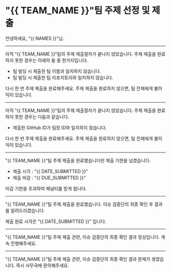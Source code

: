 # "{{ TEAM_NAME }}"팀 주제 선정 및 제출

안녕하세요, "{{ NAMES }}"님.

------
아직 "{{ TEAM_NAME }}"팀의 주제 제출절차가 끝나지 않았습니다. 주제 제출을 완료하지 못한 경우는 아래의 둘 중 한가지입니다.

- 팀 빌딩 시 제출한 팀 이름과 일치하지 않습니다.
- 팀 빌딩 시 제출한 팀 리포지토리와 일치하지 않습니다.

다시 한 번 주제 제출을 완료해주세요. 주제 제출을 완료하지 않으면, 팀 전체에게 불이익이 있습니다.

------
아직 "{{ TEAM_NAME }}"팀의 주제 제출절차가 끝나지 않았습니다. 주제 제출을 완료하지 못한 경우는 다음과 같습니다.

- 제출한 GitHub ID가 팀장 ID와 일치하지 않습니다.

다시 한 번 주제 제출을 완료해주세요. 주제 제출을 완료하지 않으면, 팀 전체에게 불이익이 있습니다.

------
"{{ TEAM_NAME }}"팀 주제 제출을 완료했습니다만 제출 기한을 넘겼습니다.

- 제출 시각 : "{{ DATE_SUBMITTED }}"
- 제출 마감 : "{{ DUE_SUBMITTED }}"

마감 기한을 초과하여 페널티를 받게 됩니다.

------
"{{ TEAM_NAME }}"팀 주제 제출을 완료했습니다. 이슈 검증단의 최종 확인 후 결과를 알려드리겠습니다.

제출 완료 시각은 "{{ DATE_SUBMITTED }}" 입니다.

------
"{{ TEAM_NAME }}"팀 주제 제출 관련, 이슈 검증단의 최종 확인 결과 정상입니다. 계속 진행해주세요.

------
"{{ TEAM_NAME }}"팀 주제 제출 관련, 이슈 검증단의 최종 확인 결과 문제가 생겼습니다. 즉시 사무국에 문의해주세요.
